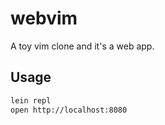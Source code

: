 # webvim

A toy vim clone and it's a web app.

## Usage
```sh
lein repl
open http://localhost:8080
```
